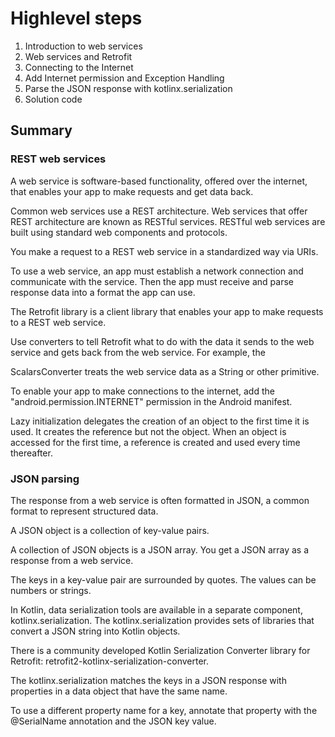 # Highlevel steps

1. Introduction to web services
2. Web services and Retrofit
3. Connecting to the Internet
4. Add Internet permission and Exception Handling
5. Parse the JSON response with kotlinx.serialization
6. Solution code

## Summary

### REST web services

A web service is software-based functionality, offered over the internet, that enables your app to make requests and get data back.

Common web services use a REST architecture. Web services that offer REST architecture are known as RESTful services. RESTful web services are built using standard web components and protocols.

You make a request to a REST web service in a standardized way via URIs.

To use a web service, an app must establish a network connection and communicate with the service. Then the app must receive and parse response data into a format the app can use.

The Retrofit library is a client library that enables your app to make requests to a REST web service.

Use converters to tell Retrofit what to do with the data it sends to the web service and gets back from the web service. For example, the

ScalarsConverter treats the web service data as a String or other primitive.

To enable your app to make connections to the internet, add the "android.permission.INTERNET" permission in the Android manifest.

Lazy initialization delegates the creation of an object to the first time it is used. It creates the reference but not the object. When an object is accessed for the first time, a reference is created and used every time thereafter.

### JSON parsing

The response from a web service is often formatted in JSON, a common format to represent structured data.

A JSON object is a collection of key-value pairs.

A collection of JSON objects is a JSON array. You get a JSON array as a response from a web service.

The keys in a key-value pair are surrounded by quotes. The values can be numbers or strings.

In Kotlin, data serialization tools are available in a separate component, kotlinx.serialization. The kotlinx.serialization provides sets of libraries that convert a JSON string into Kotlin objects.

There is a community developed Kotlin Serialization Converter library for Retrofit: retrofit2-kotlinx-serialization-converter.

The kotlinx.serialization matches the keys in a JSON response with properties in a data object that have the same name.

To use a different property name for a key, annotate that property with the @SerialName annotation and the JSON key value.
